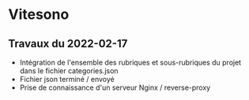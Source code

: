 # Vitesono

## Travaux du 2022-02-17

- Intégration de l'ensemble des rubriques et sous-rubriques du projet dans le fichier categories.json
- Fichier json terminé / envoyé
- Prise de connaissance d'un serveur Nginx / reverse-proxy
